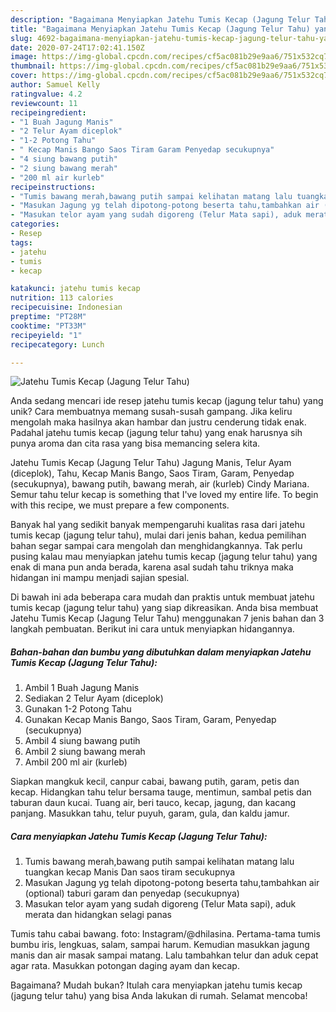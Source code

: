 ```yaml
---
description: "Bagaimana Menyiapkan Jatehu Tumis Kecap (Jagung Telur Tahu) yang Sempurna"
title: "Bagaimana Menyiapkan Jatehu Tumis Kecap (Jagung Telur Tahu) yang Sempurna"
slug: 4692-bagaimana-menyiapkan-jatehu-tumis-kecap-jagung-telur-tahu-yang-sempurna
date: 2020-07-24T17:02:41.150Z
image: https://img-global.cpcdn.com/recipes/cf5ac081b29e9aa6/751x532cq70/jatehu-tumis-kecap-jagung-telur-tahu-foto-resep-utama.jpg
thumbnail: https://img-global.cpcdn.com/recipes/cf5ac081b29e9aa6/751x532cq70/jatehu-tumis-kecap-jagung-telur-tahu-foto-resep-utama.jpg
cover: https://img-global.cpcdn.com/recipes/cf5ac081b29e9aa6/751x532cq70/jatehu-tumis-kecap-jagung-telur-tahu-foto-resep-utama.jpg
author: Samuel Kelly
ratingvalue: 4.2
reviewcount: 11
recipeingredient:
- "1 Buah Jagung Manis"
- "2 Telur Ayam diceplok"
- "1-2 Potong Tahu"
- " Kecap Manis Bango Saos Tiram Garam Penyedap secukupnya"
- "4 siung bawang putih"
- "2 siung bawang merah"
- "200 ml air kurleb"
recipeinstructions:
- "Tumis bawang merah,bawang putih sampai kelihatan matang lalu tuangkan kecap Manis Dan saos tiram secukupnya"
- "Masukan Jagung yg telah dipotong-potong beserta tahu,tambahkan air (optional) taburi garam dan penyedap (secukupnya)"
- "Masukan telor ayam yang sudah digoreng (Telur Mata sapi), aduk merata dan hidangkan selagi panas"
categories:
- Resep
tags:
- jatehu
- tumis
- kecap

katakunci: jatehu tumis kecap 
nutrition: 113 calories
recipecuisine: Indonesian
preptime: "PT28M"
cooktime: "PT33M"
recipeyield: "1"
recipecategory: Lunch

---
```



![Jatehu Tumis Kecap (Jagung Telur Tahu)](https://img-global.cpcdn.com/recipes/cf5ac081b29e9aa6/751x532cq70/jatehu-tumis-kecap-jagung-telur-tahu-foto-resep-utama.jpg)

Anda sedang mencari ide resep jatehu tumis kecap (jagung telur tahu) yang unik? Cara membuatnya memang susah-susah gampang. Jika keliru mengolah maka hasilnya akan hambar dan justru cenderung tidak enak. Padahal jatehu tumis kecap (jagung telur tahu) yang enak harusnya sih punya aroma dan cita rasa yang bisa memancing selera kita.

Jatehu Tumis Kecap (Jagung Telur Tahu) Jagung Manis, Telur Ayam (diceplok), Tahu, Kecap Manis Bango, Saos Tiram, Garam, Penyedap (secukupnya), bawang putih, bawang merah, air (kurleb) Cindy Mariana. Semur tahu telur kecap is something that I&#39;ve loved my entire life. To begin with this recipe, we must prepare a few components.

Banyak hal yang sedikit banyak mempengaruhi kualitas rasa dari jatehu tumis kecap (jagung telur tahu), mulai dari jenis bahan, kedua pemilihan bahan segar sampai cara mengolah dan menghidangkannya. Tak perlu pusing kalau mau menyiapkan jatehu tumis kecap (jagung telur tahu) yang enak di mana pun anda berada, karena asal sudah tahu triknya maka hidangan ini mampu menjadi sajian spesial.


Di bawah ini ada beberapa cara mudah dan praktis untuk membuat jatehu tumis kecap (jagung telur tahu) yang siap dikreasikan. Anda bisa membuat Jatehu Tumis Kecap (Jagung Telur Tahu) menggunakan 7 jenis bahan dan 3 langkah pembuatan. Berikut ini cara untuk menyiapkan hidangannya.

<!--inarticleads1-->

##### Bahan-bahan dan bumbu yang dibutuhkan dalam menyiapkan Jatehu Tumis Kecap (Jagung Telur Tahu):

1. Ambil 1 Buah Jagung Manis
1. Sediakan 2 Telur Ayam (diceplok)
1. Gunakan 1-2 Potong Tahu
1. Gunakan  Kecap Manis Bango, Saos Tiram, Garam, Penyedap (secukupnya)
1. Ambil 4 siung bawang putih
1. Ambil 2 siung bawang merah
1. Ambil 200 ml air (kurleb)


Siapkan mangkuk kecil, canpur cabai, bawang putih, garam, petis dan kecap. Hidangkan tahu telur bersama tauge, mentimun, sambal petis dan taburan daun kucai. Tuang air, beri tauco, kecap, jagung, dan kacang panjang. Masukkan tahu, telur puyuh, garam, gula, dan kaldu jamur. 

<!--inarticleads2-->

##### Cara menyiapkan Jatehu Tumis Kecap (Jagung Telur Tahu):

1. Tumis bawang merah,bawang putih sampai kelihatan matang lalu tuangkan kecap Manis Dan saos tiram secukupnya
1. Masukan Jagung yg telah dipotong-potong beserta tahu,tambahkan air (optional) taburi garam dan penyedap (secukupnya)
1. Masukan telor ayam yang sudah digoreng (Telur Mata sapi), aduk merata dan hidangkan selagi panas


Tumis tahu cabai bawang. foto: Instagram/@dhilasina. Pertama-tama tumis bumbu iris, lengkuas, salam, sampai harum. Kemudian masukkan jagung manis dan air masak sampai matang. Lalu tambahkan telur dan aduk cepat agar rata. Masukkan potongan daging ayam dan kecap. 

Bagaimana? Mudah bukan? Itulah cara menyiapkan jatehu tumis kecap (jagung telur tahu) yang bisa Anda lakukan di rumah. Selamat mencoba!
